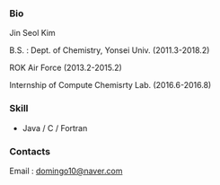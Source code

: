 ### Bio

Jin Seol Kim

B.S. : Dept. of Chemistry, Yonsei Univ. (2011.3-2018.2)

ROK Air Force (2013.2-2015.2)

Internship of Compute Chemisrty Lab. (2016.6-2016.8)


### Skill

- Java / C / Fortran


### Contacts

Email : domingo10@naver.com
